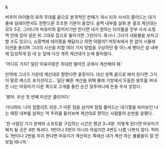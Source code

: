 & 

버추어 아이돌의 축하 무대를 끝으로 본격적인 판매가 개시 되자 서서히 줄어드는 대기 줄에 설레이면서도 한편으론 초조한 기분이 들었다. 
슬쩍 내부를 살펴 본 결과 계산대는 모두 5곳. 
그러니까 마유미와 흩어지기만 한다면 내가 원하는 타이틀을 전부 사서 쇼핑백 안에 집어 넣은 뒤 그대로 집으로 돌아가면 그만이다. 
혹시나 그녀가 내용물을 보자고 할 수도 있으니, 쇼핑백에 테이핑을 해달라고 하면 어떨까? 
머릿속에서 한 없이 시뮬레이션을 돌리며 그녀의 시선을 피할 여러 가지 방법을 구상하던 중 어느새 펜타곤 샵 내부에 입성하게 된 내 눈 앞에 다섯 개의 계산대가 눈에 들어왔다. 

'어디로 가지? 일단 마유미랑은 최대한 떨어진 곳에서 계산해야 돼.' 

만약에 그녀가 가운데 계산대로 향한다면 끝장이다. 대신 양쪽 끝으로 배치 된다면 그거야 말로 베스트 포지션이고... 
일단 빠른 계산을 위해 몰래 가방에서 두둠한 봉투를 꺼내든 나는 마유미가 다른 쪽으로 고개를 돌린 순간 뒷주머니에 돈을 쑤셔 넣었다. 

'됐어. 우선 첫 번째 미션은 클리어다.' 

기다려라. 나의 컴플리트 라온..!! 
마른 침을 삼키며 점점 줄어드는 대기열을 바라보던 나는 매장 내부를 살피는 척 주위를 둘러보며 계산대로 향하는 사람들의 순번을 살폈다. 

'한 사람당 기기 본체와 소프트를 구입하는 시간은 평균 3~4분. 이렇게 된다면 마유미가 배치 될 곳은 4번 캐셔다. 1번이나 5번이 아니라 아쉽지만 4번도 나름 나쁘지 않다. 적어도 1번이나 2번을 차지 한다면 마유미가 계산하는 쪽에선 내가 계산 하는 물품들이 잘 안보일 테니까.' 